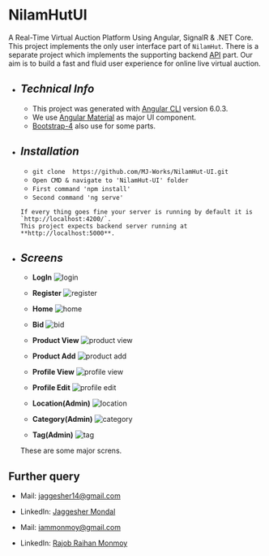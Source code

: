 # NilamHutUI

A Real-Time Virtual Auction Platform Using Angular, SignalR & .NET Core. This project implements the only user interface part of  `NilamHut`. There is a separate project which implements the supporting backend [API](https://github.com/MJ-Works/NilamHutAPI.git) part.   Our aim is to build a fast and fluid user experience for online live virtual auction.  

* ## *Technical Info*
  * This project was generated with [Angular CLI](https://github.com/angular/angular-cli) version 6.0.3.
  * We use [Angular Material](https://material.angular.io/) as major UI component.
  * [Bootstrap-4](https://getbootstrap.com/docs/4.0/getting-started/introduction/) also use for some parts.
  
* ## *Installation* 
  * `git clone  https://github.com/MJ-Works/NilamHut-UI.git`
  * `Open CMD & navigate to 'NilamHut-UI' folder`
  * `First command 'npm install'`
  * `Second command 'ng serve'`
  
  ```
  If every thing goes fine your server is running by default it is `http://localhost:4200/`.
  This project expects backend server running at **http://localhost:5000**.
  ```
* ## *Screens*
  * **LogIn**
   ![login](/Screen/Login.png)
   
   * **Register**
   ![register](/Screen/Register.png)
   
   * **Home**
   ![home](/Screen/Home.png)
   
   * **Bid**
   ![bid](/Screen/Bid.png)
   
   * **Product View**
   ![product view](/Screen/ProductView.png)
   
   * **Product Add**
   ![product add](/Screen/Add-Product.png)
   
   * **Profile View**
   ![profile view](/Screen/Profile.png)
   
   * **Profile Edit**
   ![profile edit](/Screen/ProfileEdit.png)
   
   * **Location(Admin)**
   ![location](/Screen/Location.png)
   
   * **Category(Admin)**
   ![category](/Screen/Category.png)
   
   * **Tag(Admin)**
   ![tag](/Screen/Tag.png)
   
   These are some major screns.

## Further query
  * Mail: jaggesher14@gmail.com
  * LinkedIn: [Jaggesher Mondal](https://www.linkedin.com/in/jaggesher-mondal-348239102/)
  
  * Mail: iammonmoy@gmail.com 
  * LinkedIn: [Rajob Raihan Monmoy](https://www.linkedin.com/in/iammonmoy/)

